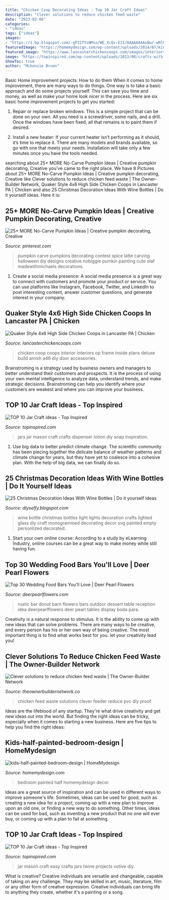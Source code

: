 ```yaml
---
title: "Chicken Coop Decorating Ideas : Top 10 Jar Craft Ideas"
description: "Clever solutions to reduce chicken feed waste"
date: "2023-02-06"
categories:
- "ideas"
tags: ["ideas"]
images:
- "https://1.bp.blogspot.com/-gP22TYsNMso/WE_XcQv-EJI/AAAAAAAAsBw/-wNlNFTTjKoU0WoQru7R1JPdxcfPvD5NwCLcB/s1600/Christmas-Decoration-Ideas-With-Wine-Bottles-11.jpg"
featuredImage: "https://homemydesign.com/wp-content/uploads/2014/07/kids-half-painted-bedroom-design.jpg"
featured_image: "https://www.lancasterchickencoops.com/images/interiors/interior-5.jpg"
image: "https://topinspired.com/wp-content/uploads/2013/08/crafts-with-jars_07.jpg"
ShowToc: true
author: "Mckenzie Bruen"
---
```



Basic Home improvement projects: How to do them
When it comes to home improvement, there are many ways to do things. One way is to take a basic approach and do some projects yourself. This can save you time and money, as well as make your home look nicer in the process. Here are six basic home improvement projects to get you started:
1) Repair or replace broken windows: This is a simple project that can be done on your own. All you need is a screwdriver, some nails, and a drill. Once the windows have been fixed, all that remains is to paint them if desired.

2) Install a new heater: If your current heater isn’t performing as it should, it’s time to replace it. There are many models and brands available, so go with one that meets your needs. Installation will take only a few minutes once you have the tools needed.

	

		
searching about 25+ MORE No-Carve Pumpkin Ideas | Creative pumpkin decorating, Creative you've came to the right place. We have 8 Pictures about 25+ MORE No-Carve Pumpkin Ideas | Creative pumpkin decorating, Creative like Clever solutions to reduce chicken feed waste | The Owner-Builder Network, Quaker Style 4x6 High Side Chicken Coops in Lancaster PA | Chicken and also 25 Christmas Decoration Ideas With Wine Bottles | Do it yourself ideas. Here it is:
		
    
## 25+ MORE No-Carve Pumpkin Ideas | Creative Pumpkin Decorating, Creative

<img loading=lazy src="https://i.pinimg.com/736x/c4/2f/29/c42f292e06e927475c6cc16c9fbf607a.jpg" onerror="this.onerror=null;this.src='https://tse3.mm.bing.net/th?id=OIP.E_kzKAW2jfz2B50V3IjbawHaJ4&amp;pid=15.1';" alt="25+ MORE No-Carve Pumpkin Ideas | Creative pumpkin decorating, Creative">

_Source: pinterest.com_

>pumpkin carve pumpkins decorating contest spice latte carving halloween diy designs creative nobiggie pumkin painting cute olaf madewithmichaels decorations. 

	

1. Create a social media presence: A social media presence is a great way to connect with customers and promote your product or service. You can use platforms like Instagram, Facebook, Twitter, and LinkedIn to post interesting content, answer customer questions, and generate interest in your company.

    
## Quaker Style 4x6 High Side Chicken Coops In Lancaster PA | Chicken

<img loading=lazy src="https://www.lancasterchickencoops.com/images/interiors/interior-5.jpg" onerror="this.onerror=null;this.src='https://tse4.mm.bing.net/th?id=OIP.tOloR5J3nWHNvTOGr0cg6wHaLH&amp;pid=15.1';" alt="Quaker Style 4x6 High Side Chicken Coops in Lancaster PA | Chicken">

_Source: lancasterchickencoops.com_

>chicken coop coops interior interiors op frame inside plans deluxe build amish a46 diy door accessories. 

	

Brainstroming is a strategy used by business owners and managers to better understand their customers and prospects. It is the process of using your own mental intelligence to analyze data, understand trends, and make strategic decisions. Brainstroming can help you identify where your customers are weakest and where you can improve your business.

    
## TOP 10 Jar Craft Ideas - Top Inspired

<img loading=lazy src="http://topinspired.com/wp-content/uploads/2013/08/crafts-with-jars_10.jpg" onerror="this.onerror=null;this.src='https://tse2.mm.bing.net/th?id=OIP.k-kLZn3bU0IQmcSOkF1E7wHaLI&amp;pid=15.1';" alt="TOP 10 Jar Craft ideas - Top Inspired">

_Source: topinspired.com_

>jars jar mason craft crafts dispenser lotion diy soap inspiration. 

	

1. Use big data to better predict climate change. The scientific community has been piecing together the delicate balance of weather patterns and climate change for years, but they have yet to coalesce into a cohesive plan. With the help of big data, we can finally do so. 

    
## 25 Christmas Decoration Ideas With Wine Bottles | Do It Yourself Ideas

<img loading=lazy src="https://1.bp.blogspot.com/-gP22TYsNMso/WE_XcQv-EJI/AAAAAAAAsBw/-wNlNFTTjKoU0WoQru7R1JPdxcfPvD5NwCLcB/s1600/Christmas-Decoration-Ideas-With-Wine-Bottles-11.jpg" onerror="this.onerror=null;this.src='https://tse3.mm.bing.net/th?id=OIP.NfOoWxYr7uxHBxa9i9dV_AHaML&amp;pid=15.1';" alt="25 Christmas Decoration Ideas With Wine Bottles | Do it yourself ideas">

_Source: diyselfy.blogspot.com_

>wine bottle christmas bottles light lights decoration crafts lighted glass diy craft monogrammed decorating decor svg painted empty personlized decorated. 

	

1. Start your own online course: According to a study by eLearning Industry, online courses can be a great way to make money while still having fun.

    
## Top 30 Wedding Food Bars You&#039;ll Love | Deer Pearl Flowers

<img loading=lazy src="http://www.deerpearlflowers.com/wp-content/uploads/2015/03/rustic-wedding-donut-bar.jpg" onerror="this.onerror=null;this.src='https://tse2.mm.bing.net/th?id=OIP.36ATdAOmst2fPn0R_MioxAHaLH&amp;pid=15.1';" alt="Top 30 Wedding Food Bars You&#039;ll Love | Deer Pearl Flowers">

_Source: deerpearlflowers.com_

>rustic bar donut barn flowers bars outdoor dessert table reception idea deerpearlflowers deer pearl tables display boda para. 

	

Creativity is a natural response to stimulus. It is the ability to come up with new ideas that can solve problems. There are many ways to be creative, and every person has his or her own way of being creative. The most important thing is to find what works best for you. let your creativity lead you!

    
## Clever Solutions To Reduce Chicken Feed Waste | The Owner-Builder Network

<img loading=lazy src="http://theownerbuildernetwork.co/wp-content/uploads/2016/07/Clever-Solutions-Reduce-Chicken-Feed-Waste-11.jpg" onerror="this.onerror=null;this.src='https://tse4.mm.bing.net/th?id=OIP.lBvku5qjfbWtWhRpqlyqnAHaLJ&amp;pid=15.1';" alt="Clever solutions to reduce chicken feed waste | The Owner-Builder Network">

_Source: theownerbuildernetwork.co_

>chicken feed waste solutions clever feeder reduce pvc diy proof. 

	

Ideas are the lifeblood of any startup. They're what drive creativity and get new ideas out into the world. But finding the right ideas can be tricky, especially when it comes to starting a new business. Here are five tips to help you find the right ideas: 

    
## Kids-half-painted-bedroom-design | HomeMydesign

<img loading=lazy src="https://homemydesign.com/wp-content/uploads/2014/07/kids-half-painted-bedroom-design.jpg" onerror="this.onerror=null;this.src='https://tse3.mm.bing.net/th?id=OIP.rlZmMdZAQ98fpH_tVjnJFwHaLD&amp;pid=15.1';" alt="kids-half-painted-bedroom-design | HomeMydesign">

_Source: homemydesign.com_

>bedroom painted half homemydesign decor. 

	

Ideas are a great source of inspiration and can be used in different ways to improve someone's life. Sometimes, ideas can be used for good, such as creating a new idea for a project, coming up with a new plan to improve upon an old one, or finding a new way to do something. Other times, ideas can be used for bad, such as inventing a new product that no one will ever buy, or coming up with a plan to fail at something.

    
## TOP 10 Jar Craft Ideas - Top Inspired

<img loading=lazy src="https://topinspired.com/wp-content/uploads/2013/08/crafts-with-jars_07.jpg" onerror="this.onerror=null;this.src='https://tse3.mm.bing.net/th?id=OIP.RiHHYhKlPza7ke_FWPELBQHaJ3&amp;pid=15.1';" alt="TOP 10 Jar Craft ideas - Top Inspired">

_Source: topinspired.com_

>jar mason craft easy crafts jars twine projects votive diy. 

	

What is creative?
Creative individuals are versatile and changeable, capable of taking on any challenge. They may be skilled in art, music, literature, film or any other form of creative expression. Creative individuals can bring life to anything they create, whether it's a painting or a song.

